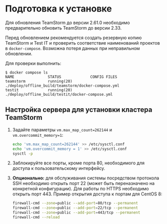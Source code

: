 # Подготовка к установке

Для обновления TeamStorm до версии 2.61.0 необходимо предварительно обновить TeamStorm до версии 2.33.

Перед обновлением рекомендуется создать резервную копию TeamStorm и Test IT и проверить соответствие наименований проектов в `docker-compose`. Возможна потеря данных при неправильном обновлении.

Для проверки выполнить:

```
$ docker compose ls 
NAME               STATUS             CONFIG FILES 
teamstorm          running(20)        ./deploy/offline_build/teamstorm/docker-compose.yml 
testit             running(20)        ./deploy/offline_build/testit/docker-compose.yml
```

## Настройка сервера для установки кластера TeamStorm

1.  Задайте параметры `vm.max_map_count=262144` и `vm.overcommit_memory=1`:

    ```bash
    echo 'vm.max_map_count=262144' >> /etc/sysctl.conf
    echo 'vm.overcommit_memory = 1' >> /etc/sysctl.conf
    sysctl -p
    ```
2. Заблокируйте все порты, кроме порта 80, необходимого для доступа к пользовательскому интерфейсу.
3.  **Опционально:** для обслуживания системы посредством протокола SSH необходимо открыть порт 22 (может быть переназначено на конкретной конфигурации). Для работы по HTTPS необходимо открыть порт 443. Пример открытия доступа к портам для CentOS 8:

    ```bash
    firewall-cmd --zone=public --add-port=80/tcp --permanent
    firewall-cmd --zone=public --add-port=22/tcp --permanent
    firewall-cmd --zone=public --add-port=443/tcp --permanent
    firewall-cmd --reload
    ```
